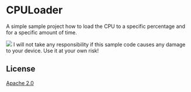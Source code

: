 # CPULoader #
A simple sample project how to load the CPU to a specific percentage and for a specific amount of time.

![](/Cheesebaron/MonoDroid.CPULoader/raw/master/warning.png) I will not take any responsibility if this sample code causes any damage to your device. Use it at your own risk!

## License ##
[Apache 2.0](http://www.apache.org/licenses/LICENSE-2.0 "Apache 2.0")